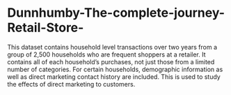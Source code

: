 # Dunnhumby-The-complete-journey-Retail-Store-

This dataset contains household level transactions over two years from a group of 2,500 households who are frequent shoppers at a retailer. It contains all of each household’s purchases, not just those from a limited number of categories. For certain households, demographic information as well as direct marketing contact history are included. This is used to study the effects of direct marketing to customers.
